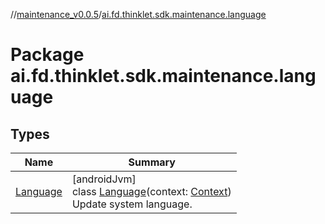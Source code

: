 //[maintenance_v0.0.5](../../index.md)/[ai.fd.thinklet.sdk.maintenance.language](index.md)

# Package ai.fd.thinklet.sdk.maintenance.language

## Types

| Name | Summary |
|---|---|
| [Language](-language/index.md) | [androidJvm]<br>class [Language](-language/index.md)(context: [Context](https://developer.android.com/reference/kotlin/android/content/Context.html))<br>Update system language. |
